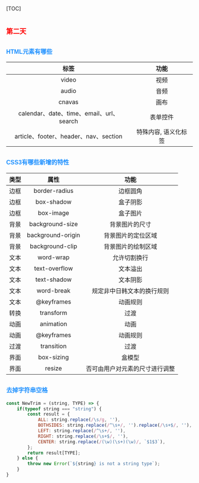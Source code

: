 [TOC]

# <font color=red size=4 face="sans-serif">第二天</font>

## <font color=dodgerblue size=3 face="sans-serif">HTML元素有哪些</font>

| 标签 | 功能 |
| :------: | :------: |
| video | 视频 |
| audio | 音频 |
| cnavas | 画布 |
| calendar、date、time、email、url、search | 表单控件 |
| article、footer、header、nav、section | 特殊内容, 语义化标签 |

## <font color=dodgerblue size=3 face="sans-serif">CSS3有哪些新增的特性</font>

| 类型 | 属性 | 功能 |
| :------: | :------: | :------: |
| 边框 | border-radius | 边框圆角 |
| 边框 | box-shadow | 盒子阴影 |
| 边框 | box-image | 盒子图片 |
| 背景 | background-size  | 背景图片的尺寸 |
| 背景 | background-origin  | 背景图片的定位区域 |
| 背景 | background-clip  | 背景图片的绘制区域 |
| 文本 | word-wrap | 允许切割换行 |
| 文本 | text-overflow | 文本溢出 |
| 文本 | text-shadow | 文本阴影 |
| 文本 | word-break | 规定非中日韩文本的换行规则 |
| 文本 | @keyframes | 动画规则 |
| 转换 | transform | 过渡 |
| 动画 | animation | 动画 |
| 动画 | @keyframes | 动画规则 |
| 过渡 | transition | 过渡 |
| 界面 | box-sizing | 盒模型 |
| 界面 | resize | 否可由用户对元素的尺寸进行调整 |

## <font color=dodgerblue size=3 face="sans-serif">去掉字符串空格</font>

```JavaScript
const NewTrim = (string, TYPE) => {
    if(typeof string === "string") {
        const result = {
            ALL: string.replace(/\s/g, ''),
            BOTHSIDES: string.replace(/^\s+/, '').replace(/\s+$/, ''),
            LEFT: string.replace(/^\s+/, ''),
            RIGHT: string.replace(/\s+$/, ''),
            CENTER: string.replace(/(\w)(\s+)(\w)/, `$1$3`),
        };
        return result[TYPE];
    } else {
        throw new Error(`${string} is not a string type`);
    }
}
```

